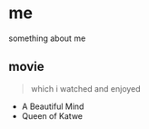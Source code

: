 # me
something about me

## movie

> which i watched and enjoyed

* A Beautiful Mind
* Queen of Katwe
